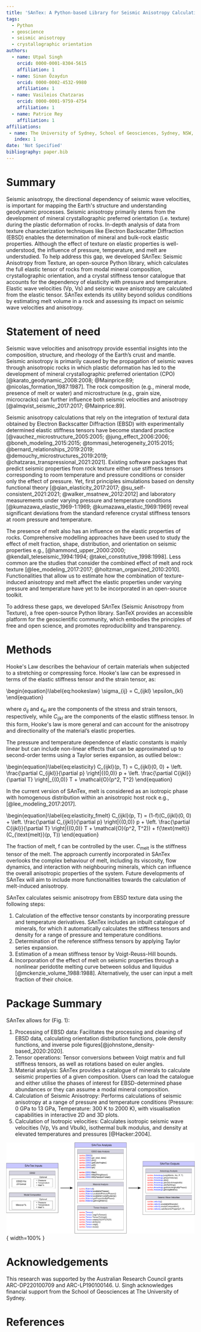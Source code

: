 ```yaml
---
title: 'SAnTex: A Python-based Library for Seismic Anisotropy Calculation'
tags:
  - Python
  - geoscience
  - seismic anisotropy
  - crystallographic orientation
authors:
  - name: Utpal Singh
    orcid: 0000-0001-8304-5615
    affiliation: 1
  - name: Sinan Özaydın
    orcid: 0000-0002-4532-9980
    affiliation: 1
  - name: Vasileios Chatzaras
    orcid: 0000-0001-9759-4754
    affiliation: 1
  - name: Patrice Rey
    affiliation: 1
affiliations:
 - name: The University of Sydney, School of Geosciences, Sydney, NSW, Australia
   index: 1
date: 'Not Specified'
bibliography: paper.bib
---
```


# Summary

Seismic anisotropy, the directional dependency of seismic wave velocities, is important for mapping the Earth's structure and understanding geodynamic processes. Seismic anisotropy primarily stems from the development of mineral crystallographic preferred orientation (i.e. texture) during the plastic deformation of rocks. In-depth analysis of data from texture characterization techniques like Electron Backscatter Diffraction (EBSD) enables the determination of mineral and bulk-rock elastic properties. Although the effect of texture on elastic properties is well-understood, the influence of pressure, temperature, and melt are understudied. To help address this gap, we developed SAnTex: Seismic Anisotropy from Texture, an open-source Python library, which calculates the full elastic tensor of rocks from modal mineral composition, crystallographic orientation, and a crystal stiffness tensor catalogue that accounts for the dependency of elasticity with pressure and temperature. Elastic wave velocities (Vp, Vs) and seismic wave anisotropy are calculated from the elastic tensor. SAnTex extends its utility beyond solidus conditions by estimating melt volume in a rock and assessing its impact on seismic wave velocities and anisotropy.

# Statement of need

Seismic wave velocities and anisotropy provide essential insights into the composition, structure, and rheology of the Earth’s crust and mantle. Seismic anisotropy is primarily caused by the propagation of seismic waves through anisotropic rocks in which plastic deformation has led to the development of mineral crystallographic preferred orientation (CPO) [@karato_geodynamic_2008:2008; @Mainprice:89; @nicolas_formation_1987:1987]. The rock composition (e.g., mineral mode, presence of melt or water) and microstructure (e.g., grain size, microcracks) can further influence both seismic velocities and anisotropy [@almqvist_seismic_2017:2017; @Mainprice:89].

Seismic anisotropy calculations that rely on the integration of textural data obtained by Electron Backscatter Diffraction (EBSD) with experimentally determined elastic stiffness tensors have become standard practice [@vauchez_microstructure_2005:2005; @jung_effect_2006:2006; @boneh_modeling_2015:2015; @tommasi_heterogeneity_2015:2015; @bernard_relationships_2019:2019; @demouchy_microstructures_2019:2019; @chatzaras_transpressional_2021:2021]. Existing software packages that predict seismic properties from rock texture either use stiffness tensors corresponding to room temperature and pressure conditions or consider only the effect of pressure. Yet, first principles simulations based on density functional theory [@qian_elasticity_2017:2017; @su_self-consistent_2021:2021; @walker_msatnew_2012:2012] and laboratory measurements under varying pressure and temperature conditions [@kumazawa_elastic_1969-1:1969; @kumazawa_elastic_1969:1969] reveal significant deviations from the standard reference crystal stiffness tensors at room pressure and temperature.

The presence of melt also has an influence on the elastic properties of rocks. Comprehensive modelling approaches have been used to study the effect of melt fraction, shape, distribution, and orientation on seismic properties e.g., [@hammond_upper_2000:2000; @kendall_teleseismic_1994:1994; @takei_constitutive_1998:1998]. Less common are the studies that consider the combined effect of melt and rock texture [@lee_modeling_2017:2017; @holtzman_organized_2010:2010]. Functionalities that allow us to estimate how the combination of texture-induced anisotropy and melt affect the elastic properties under varying pressure and temperature have yet to be incorporated in an open-source toolkit. 

To address these gaps, we developed SAnTex (Seismic Anisotropy from Texture), a free open-source Python library. SanTeX provides an accessible platform for the geoscientific community, which embodies the principles of free and open science, and promotes reproducibility and transparency.


# Methods

Hooke's Law describes the behaviour of certain materials when subjected to a stretching or compressing force. Hooke's law can be expressed in terms of the elastic stiffness tensor and the strain tensor, as:

\begin{equation}\label{eq:hookeslaw}
\sigma_{ij} = C_{ijkl} \epsilon_{kl}
\end{equation}


where $\sigma_{ij}$ and $\epsilon_{kl}$ are the components of the stress and strain tensors, respectively, while $C_{ijkl}$ are the components of the elastic stiffness tensor. In this form, Hooke's law is more general and can account for the anisotropy and directionality of the material’s elastic properties.

The pressure and temperature dependence of elastic constants is mainly linear but can include non-linear effects that can be approximated up to second-order terms using a Taylor series expansion, as outlied below::

\begin{equation}\label{eq:elasticity}
C_{ijkl}(p, T) = C_{ijkl}(0, 0) + \left. \frac{\partial C_{ijkl}}{\partial p} \right|{(0,0)} p + \left. \frac{\partial C{ijkl}}{\partial T} \right|_{(0,0)} T + \mathcal{O}(p^2, T^2)
\end{equation}

In the current version of SAnTex, melt is considered as an isotropic phase with homogenous distribution within an anisotropic host rock e.g., [@lee_modeling_2017:2017].

\begin{equation}\label{eq:elasticity_fmelt}
C_{ijkl}(p, T) = (1-f)(C_{ijkl}(0, 0) + \left. \frac{\partial C_{ijkl}}{\partial p} \right|{(0,0)} p + \left. \frac{\partial C{ijkl}}{\partial T} \right|{(0,0)} T + \mathcal{O}(p^2, T^2)) + f{\text{melt}}(C_{\text{melt}}(p, T))
\end{equation}

The fraction of melt, f can be controlled by the user. $C_{\text{melt}}$ is the stiffness tensor of the melt. The approach currently incorporated in SAnTex overlooks the complex behaviour of melt, including its viscosity, flow dynamics, and interaction with neighbouring minerals, which can influence the overall anisotropic properties of the system. Future developments of SAnTex will aim to include more functionalities towards the calculation of melt-induced anisotropy. 

SAnTex calculates seismic anisotropy from EBSD texture data using the following steps:

1.  Calculation of the effective tensor constants by incorporating pressure and temperature derivatives. SAnTex includes an inbuilt catalogue of minerals, for which it automatically calculates the stiffness tensors and density for a range of pressure and temperature conditions.
2.  Determination of the reference stiffness tensors by applying Taylor series expansion.
3.  Estimation of a mean stiffness tensor by Voigt-Reuss-Hill bounds.
4.  Incorporation of the effect of melt on seismic properties through a nonlinear peridotite melting curve between solidus and liquidus [@mckenzie_volume_1988:1988]. Alternatively, the user can input a melt fraction of their choice.

# Package Summary
SAnTex allows for (Fig. 1):

1.	Processing of EBSD data: Facilitates the processing and cleaning of EBSD data, calculating orientation distribution functions, pole density functions, and inverse pole figures[@johnstone_density-based_2020:2020].
2.	Tensor operations: Tensor conversions between Voigt matrix and full stiffness tensors, as well as rotations based on euler angles.
3.	Material analysis: SAnTex provides a catalogue of minerals to calculate seismic properties of a given composition. Users can load the catalogue and either utilise the phases of interest for EBSD-determined phase abundances or they can assume a modal mineral composition.
4.	Calculation of Seismic Anisotropy: Performs calculations of seismic anisotropy at a range of pressure and temperature conditions (Pressure: 0 GPa to 13 GPa, Temperature: 300 K to 2000 K), with visualisation capabilities in interactive 2D and 3D plots.
5.	Calculation of Isotropic velocities: Calculates isotropic seismic wave velocities (Vp, Vs and Vbulk), isothermal bulk modulus, and density at elevated temperatures and pressures [@Hacker:2004].

![Workflow of SAnTex with important methods and classes outlined.](santex.png){ width=100% }

# Acknowledgements

This research was supported by the Australian Research Council grants ARC-DP220100709 and ARC-LP190100146. U. Singh acknowledges financial support from the School of Geosciences at The University of Sydney.

# References